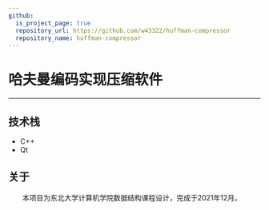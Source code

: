 ```yaml
---
github:
  is_project_page: true
  repository_url: https://github.com/w43322/huffman-compressor
  repository_name: huffman-compressor
---
```


# 哈夫曼编码实现压缩软件

---

## 技术栈

* C++
* Qt

## 关于

&emsp;&emsp;本项目为东北大学计算机学院数据结构课程设计，完成于2021年12月。
